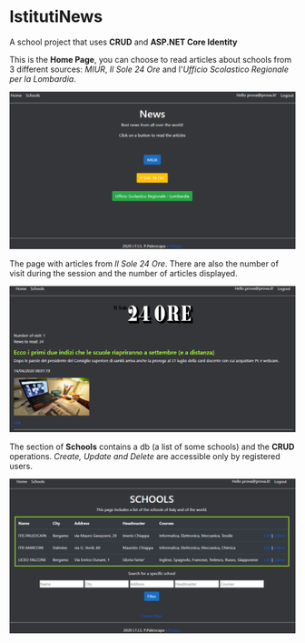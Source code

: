 # IstitutiNews
A school project that uses **CRUD** and **ASP.NET Core Identity**

This is the **Home Page**, you can choose to read articles about schools from 3 different sources: *MIUR*, *Il Sole 24 Ore* and 
l'*Ufficio Scolastico Regionale per la Lombardia*.

![](ScreenShots/HomePage.PNG)

The page with articles from *Il Sole 24 Ore*. There are also the number of visit during the session and the number of 
articles displayed.

![](ScreenShots/IlSole24Ore.PNG)

The section of **Schools** contains a db (a list of some schools) and the **CRUD** operations.
*Create, Update and Delete* are accessible only by registered users.

![](ScreenShots/Schools.PNG)
